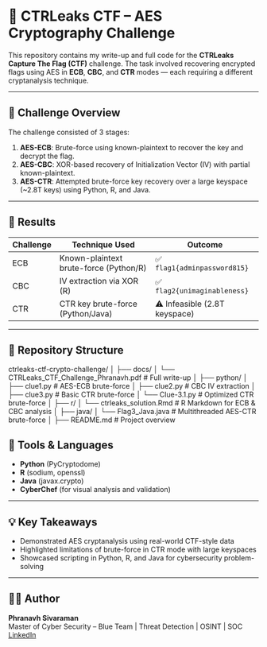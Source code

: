 # 🔐 CTRLeaks CTF – AES Cryptography Challenge

This repository contains my write-up and full code for the **CTRLeaks Capture The Flag (CTF)** challenge. The task involved recovering encrypted flags using AES in **ECB**, **CBC**, and **CTR** modes — each requiring a different cryptanalysis technique.

---

## 📌 Challenge Overview

The challenge consisted of 3 stages:
1. **AES-ECB**: Brute-force using known-plaintext to recover the key and decrypt the flag.
2. **AES-CBC**: XOR-based recovery of Initialization Vector (IV) with partial known-plaintext.
3. **AES-CTR**: Attempted brute-force key recovery over a large keyspace (~2.8T keys) using Python, R, and Java.

---

## 🚩 Results

| Challenge | Technique Used                         | Outcome                     |
|-----------|----------------------------------------|-----------------------------|
| ECB       | Known-plaintext brute-force (Python/R) | ✅ `flag1{adminpassword815}` |
| CBC       | IV extraction via XOR (R)              | ✅ `flag2{unimaginableness}` |
| CTR       | CTR key brute-force (Python/Java)      | ⚠️ Infeasible (2.8T keyspace) |

---

## 📂 Repository Structure

ctrleaks-ctf-crypto-challenge/
│
├── docs/
│   └── CTRLeaks_CTF_Challenge_Phranavh.pdf   # Full write-up
│
├── python/
│   ├── clue1.py          # AES-ECB brute-force
│   ├── clue2.py          # CBC IV extraction
│   ├── clue3.py          # Basic CTR brute-force
│   └── Clue-3.1.py       # Optimized CTR brute-force
│
├── r/
│   └── ctrleaks_solution.Rmd   # R Markdown for ECB & CBC analysis
│
├── java/
│   └── Flag3_Java.java   # Multithreaded AES-CTR brute-force
│
├── README.md             # Project overview

## 🧰 Tools & Languages

- **Python** (PyCryptodome)
- **R** (sodium, openssl)
- **Java** (javax.crypto)
- **CyberChef** (for visual analysis and validation)

---

## 💡 Key Takeaways

- Demonstrated AES cryptanalysis using real-world CTF-style data
- Highlighted limitations of brute-force in CTR mode with large keyspaces
- Showcased scripting in Python, R, and Java for cybersecurity problem-solving

---

## 🧑‍💻 Author

**Phranavh Sivaraman**  
Master of Cyber Security – Blue Team | Threat Detection | OSINT | SOC  
[LinkedIn](https://www.linkedin.com/in/phranavhsivaraman/) 
